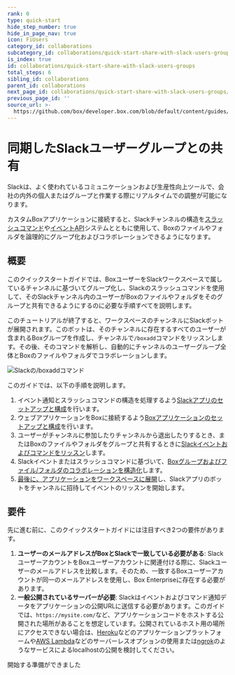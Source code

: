 ```yaml
---
rank: 0
type: quick-start
hide_step_number: true
hide_in_page_nav: true
icon: FiUsers
category_id: collaborations
subcategory_id: collaborations/quick-start-share-with-slack-users-groups
is_index: true
id: collaborations/quick-start-share-with-slack-users-groups
total_steps: 6
sibling_id: collaborations
parent_id: collaborations
next_page_id: collaborations/quick-start-share-with-slack-users-groups/configure-slack
previous_page_id: ''
source_url: >-
  https://github.com/box/developer.box.com/blob/default/content/guides/collaborations/quick-start-share-with-slack-users-groups/0-index.md
---
```

# 同期したSlackユーザーグループとの共有

Slackは、よく使われているコミュニケーションおよび生産性向上ツールで、会社の内外の個人またはグループと作業する際にリアルタイムでの調整が可能になります。

カスタムBoxアプリケーションに接続すると、Slackチャンネルの構造を[スラッシュコマンド][slack-slash-commands]や[イベントAPI][slack-event-api]システムとともに使用して、Boxのファイルやフォルダを論理的にグループ化およびコラボレーションできるようになります。

## 概要

このクイックスタートガイドでは、BoxユーザーをSlackワークスペースで属しているチャンネルに基づいてグループ化し、Slackのスラッシュコマンドを使用して、そのSlackチャンネル内のユーザーがBoxのファイルやフォルダをそのグループと共有できるようにするのに必要な手順すべてを説明します。

このチュートリアルが終了すると、ワークスペースのチャンネルにSlackボットが展開されます。このボットは、そのチャンネルに存在するすべてのユーザーが含まれるBoxグループを作成し、チャンネルで`/boxadd`コマンドをリッスンします。その後、そのコマンドを解析し、自動的にチャンネルのユーザーグループ全体とBoxのファイルやフォルダでコラボレーションします。

<ImageFrame noborder center shadow>

![Slackの/boxaddコマンド](./img/slack_0_boxadd_command.png)

</ImageFrame>

このガイドでは、以下の手順を説明します。

1. イベント通知とスラッシュコマンドの構造を処理するよう[Slackアプリのセットアップと構成][step1]を行います。
2. ウェブアプリケーションをBoxに接続するよう[Boxアプリケーションのセットアップと構成][step2]を行います。
3. ユーザーがチャンネルに参加したりチャンネルから退出したりするとき、またはBoxのファイルやフォルダをグループと共有するときに[Slackイベントおよびコマンドをリッスン][step3]します。
4. Slackイベントまたはスラッシュコマンドに基づいて、[Boxグループおよびファイル/フォルダのコラボレーションを構造化][step4]します。
5. [最後に、アプリケーションをワークスペースに展開][step5]し、Slackアプリのボットをチャンネルに招待してイベントのリッスンを開始します。

## 要件

先に進む前に、このクイックスタートガイドには注目すべき2つの要件があります。

1. **ユーザーのメールアドレスがBoxとSlackで一致している必要がある**: SlackユーザーアカウントをBoxユーザーアカウントに関連付ける際に、Slackユーザーのメールアドレスを比較します。そのため、一致するBoxユーザーアカウントが同一のメールアドレスを使用し、Box Enterpriseに存在する必要があります。
2. **一般公開されているサーバーが必要**: Slackはイベントおよびコマンド通知データをアプリケーションの公開URLに送信する必要があります。このガイドでは、`https://mysite.com/`など、アプリケーションコードをホストする公開された場所があることを想定しています。公開されているホスト用の場所にアクセスできない場合は、[Heroku][heroku]などのアプリケーションプラットフォームや[AWS Lambda][aws-lambda]などのサーバーレスオプションの使用または[ngrok][ngrok]のようなサービスによるlocalhostの公開を検討してください。

<Next>

開始する準備ができました

</Next>

[slack-slash-commands]: https://api.slack.com/apps/A0155185TT3/slash-commands

[slack-event-api]: https://api.slack.com/events-api

[step1]: g://collaborations/quick-start-share-with-slack-users-groups/configure-slack

[step2]: g://collaborations/quick-start-share-with-slack-users-groups/configure-box

[step3]: g://collaborations/quick-start-share-with-slack-users-groups/scaffold-application-code

[step4]: g://collaborations/quick-start-share-with-slack-users-groups/handle-slack-events

[step5]: g://collaborations/quick-start-share-with-slack-users-groups/connect-box-functions

[step6]: g://collaborations/quick-start-share-with-slack-users-groups/test-bot

[heroku]: https://heroku.com/

[aws-lambda]: https://aws.amazon.com/lambda/

[ngrok]: https://ngrok.com/
